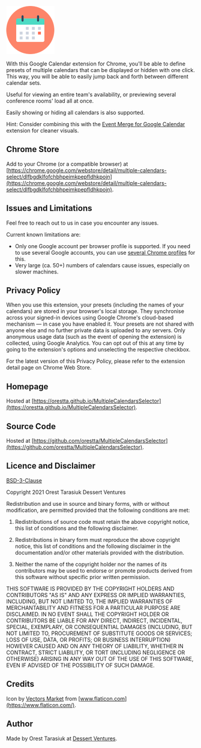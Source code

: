 ![](icon128.png)

With this Google Calendar extension for Chrome, you'll be able to define presets of multiple calendars that can be displayed or hidden with one click. This way, you will be able to easily jump back and forth between different calendar sets.

Useful for viewing an entire team's availability, or previewing several conference rooms' load all at once.

Easily showing or hiding all calendars is also supported.

Hint: Consider combining this with the [Event Merge for Google Calendar](https://chrome.google.com/webstore/detail/event-merge-for-google-ca/idehaflielbgpaokehlhidbjlehlfcep) extension for cleaner visuals.


## Chrome Store

Add to your Chrome (or a compatible browser) at [https://chrome.google.com/webstore/detail/multiple-calendars-select/dlfbgdklfofchbhpeimkpepfldhkpojn](https://chrome.google.com/webstore/detail/multiple-calendars-select/dlfbgdklfofchbhpeimkpepfldhkpojn).


## Issues and Limitations

Feel free to reach out to us in case you encounter any issues.

Current known limitations are:

- Only one Google account per browser profile is supported. If you need to use several Google accounts, you can use [several Chrome profiles](https://support.google.com/chrome/answer/2364824?hl=en&co=GENIE.Platform%3DDesktop) for this.
- Very large (ca. 50+) numbers of calendars cause issues, especially on slower machines.


## Privacy Policy

When you use this extension, your presets (including the names of your calendars) are stored in your browser's local storage. They synchronise across your signed-in devices using Google Chrome's cloud-based mechanism — in case you have enabled it. Your presets are not shared with anyone else and no further private data is uploaded to any servers. Only anonymous usage data (such as the event of opening the extension) is collected, using Google Analytics. You can opt out of this at any time by going to the extension's options and unselecting the respective checkbox.

For the latest version of this Privacy Policy, please refer to the extension detail page on Chrome Web Store.


## Homepage

Hosted at [https://orestta.github.io/MultipleCalendarsSelector](https://orestta.github.io/MultipleCalendarsSelector).


## Source Code

Hosted at [https://github.com/orestta/MultipleCalendarsSelector](https://github.com/orestta/MultipleCalendarsSelector).


## Licence and Disclaimer

[BSD-3-Clause](https://opensource.org/licenses/BSD-3-Clause)

Copyright 2021 Orest Tarasiuk Dessert Ventures

Redistribution and use in source and binary forms, with or without modification, are permitted provided that the following conditions are met:

1. Redistributions of source code must retain the above copyright notice, this list of conditions and the following disclaimer.

2. Redistributions in binary form must reproduce the above copyright notice, this list of conditions and the following disclaimer in the documentation and/or other materials provided with the distribution.

3. Neither the name of the copyright holder nor the names of its contributors may be used to endorse or promote products derived from this software without specific prior written permission.

THIS SOFTWARE IS PROVIDED BY THE COPYRIGHT HOLDERS AND CONTRIBUTORS "AS IS" AND ANY EXPRESS OR IMPLIED WARRANTIES, INCLUDING, BUT NOT LIMITED TO, THE IMPLIED WARRANTIES OF MERCHANTABILITY AND FITNESS FOR A PARTICULAR PURPOSE ARE DISCLAIMED. IN NO EVENT SHALL THE COPYRIGHT HOLDER OR CONTRIBUTORS BE LIABLE FOR ANY DIRECT, INDIRECT, INCIDENTAL, SPECIAL, EXEMPLARY, OR CONSEQUENTIAL DAMAGES (INCLUDING, BUT NOT LIMITED TO, PROCUREMENT OF SUBSTITUTE GOODS OR SERVICES; LOSS OF USE, DATA, OR PROFITS; OR BUSINESS INTERRUPTION) HOWEVER CAUSED AND ON ANY THEORY OF LIABILITY, WHETHER IN CONTRACT, STRICT LIABILITY, OR TORT (INCLUDING NEGLIGENCE OR OTHERWISE) ARISING IN ANY WAY OUT OF THE USE OF THIS SOFTWARE, EVEN IF ADVISED OF THE POSSIBILITY OF SUCH DAMAGE.


## Credits

Icon by [Vectors Market](https://www.flaticon.com/authors/vectors-market) from [www.flaticon.com](https://www.flaticon.com/).


## Author

Made by Orest Tarasiuk at [Dessert Ventures](https://dessertventures.com/?ref=MCS).
